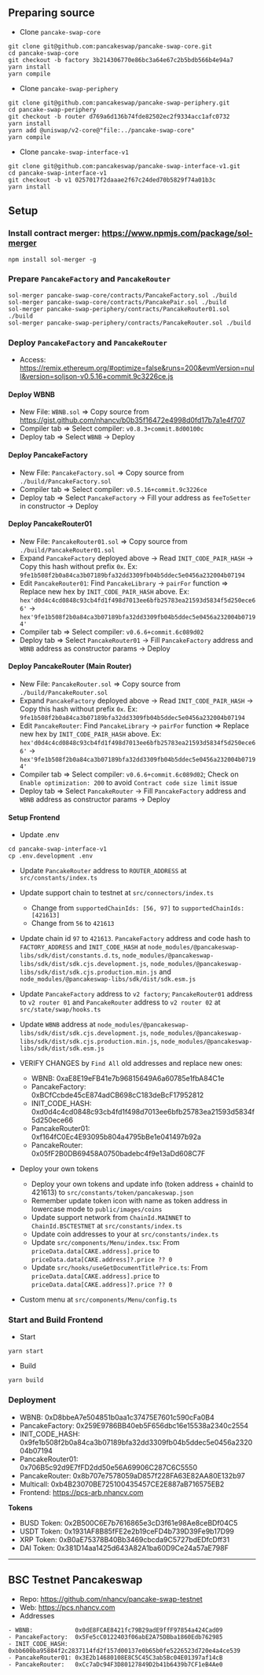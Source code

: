 
## Preparing source

- Clone `pancake-swap-core`
```
git clone git@github.com:pancakeswap/pancake-swap-core.git
cd pancake-swap-core
git checkout -b factory 3b214306770e86bc3a64e67c2b5bdb566b4e94a7
yarn install
yarn compile
```

- Clone `pancake-swap-periphery`
```
git clone git@github.com:pancakeswap/pancake-swap-periphery.git
cd pancake-swap-periphery
git checkout -b router d769a6d136b74fde82502ec2f9334acc1afc0732
yarn install
yarn add @uniswap/v2-core@"file:../pancake-swap-core"
yarn compile
```

- Clone `pancake-swap-interface-v1`
```
git clone git@github.com:pancakeswap/pancake-swap-interface-v1.git
cd pancake-swap-interface-v1
git checkout -b v1 0257017f2daaae2f67c24ded70b5829f74a01b3c
yarn install
```


## Setup

### Install contract merger: https://www.npmjs.com/package/sol-merger
```
npm install sol-merger -g
```

### Prepare `PancakeFactory` and `PancakeRouter`
```
sol-merger pancake-swap-core/contracts/PancakeFactory.sol ./build
sol-merger pancake-swap-core/contracts/PancakePair.sol ./build
sol-merger pancake-swap-periphery/contracts/PancakeRouter01.sol ./build
sol-merger pancake-swap-periphery/contracts/PancakeRouter.sol ./build
```

### Deploy `PancakeFactory` and `PancakeRouter`

- Access: https://remix.ethereum.org/#optimize=false&runs=200&evmVersion=null&version=soljson-v0.5.16+commit.9c3226ce.js

#### Deploy WBNB

+ New File: `WBNB.sol` => Copy source from https://gist.github.com/nhancv/b0b35f16472e4998d0fd17b7a1e4f707
+ Compiler tab => Select compiler: `v0.8.3+commit.8d00100c`
+ Deploy tab => Select `WBNB` -> Deploy

#### Deploy PancakeFactory

+ New File: `PancakeFactory.sol` => Copy source from `./build/PancakeFactory.sol`
+ Compiler tab => Select compiler: `v0.5.16+commit.9c3226ce`
+ Deploy tab => Select `PancakeFactory` -> Fill your address as `feeToSetter` in constructor -> Deploy

#### Deploy PancakeRouter01

+ New File: `PancakeRouter01.sol` => Copy source from `./build/PancakeRouter01.sol`
+ Expand `PancakeFactory` deployed above -> Read `INIT_CODE_PAIR_HASH` -> Copy this hash without prefix `0x`. Ex: `9fe1b508f2b0a84ca3b07189bfa32dd3309fb04b5ddec5e0456a232004b07194`
+ Edit `PancakeRouter01`: Find `PancakeLibrary` -> `pairFor` function => Replace new hex by `INIT_CODE_PAIR_HASH` above. Ex: `hex'd0d4c4cd0848c93cb4fd1f498d7013ee6bfb25783ea21593d5834f5d250ece66'` -> `hex'9fe1b508f2b0a84ca3b07189bfa32dd3309fb04b5ddec5e0456a232004b07194'`
+ Compiler tab => Select compiler: `v0.6.6+commit.6c089d02`
+ Deploy tab => Select `PancakeRouter01` -> Fill `PancakeFactory` address and `WBNB` address as constructor params -> Deploy

#### Deploy PancakeRouter (Main Router)

+ New File: `PancakeRouter.sol` => Copy source from `./build/PancakeRouter.sol`
+ Expand `PancakeFactory` deployed above -> Read `INIT_CODE_PAIR_HASH` -> Copy this hash without prefix `0x`. Ex: `9fe1b508f2b0a84ca3b07189bfa32dd3309fb04b5ddec5e0456a232004b07194`
+ Edit `PancakeRouter`: Find `PancakeLibrary` -> `pairFor` function => Replace new hex by `INIT_CODE_PAIR_HASH` above. Ex: `hex'd0d4c4cd0848c93cb4fd1f498d7013ee6bfb25783ea21593d5834f5d250ece66'` -> `hex'9fe1b508f2b0a84ca3b07189bfa32dd3309fb04b5ddec5e0456a232004b07194'`
+ Compiler tab => Select compiler: `v0.6.6+commit.6c089d02`; Check on `Enable optimization: 200` to avoid `Contract code size limit` issue
+ Deploy tab => Select `PancakeRouter` -> Fill `PancakeFactory` address and `WBNB` address as constructor params -> Deploy


#### Setup Frontend

- Update .env
```
cd pancake-swap-interface-v1
cp .env.development .env
```

- Update `PancakeRouter` address to `ROUTER_ADDRESS` at `src/constants/index.ts`
  
- Update support chain to testnet at `src/connectors/index.ts`
	+ Change from `supportedChainIds: [56, 97]` to `supportedChainIds: [421613]`
	+ Change from `56` to `421613`

- Update chain id `97` to `421613`. `PancakeFactory` address and code hash to `FACTORY_ADDRESS` and `INIT_CODE_HASH` at `node_modules/@pancakeswap-libs/sdk/dist/constants.d.ts`, `node_modules/@pancakeswap-libs/sdk/dist/sdk.cjs.development.js`, `node_modules/@pancakeswap-libs/sdk/dist/sdk.cjs.production.min.js` and `node_modules/@pancakeswap-libs/sdk/dist/sdk.esm.js`

- Update `PancakeFactory` address to `v2 factory`; `PancakeRouter01` address to `v2 router 01` and `PancakeRouter` address to `v2 router 02` at `src/state/swap/hooks.ts`

- Update `WBNB` address at `node_modules/@pancakeswap-libs/sdk/dist/sdk.cjs.development.js`, `node_modules/@pancakeswap-libs/sdk/dist/sdk.cjs.production.min.js`, `node_modules/@pancakeswap-libs/sdk/dist/sdk.esm.js`

- VERIFY CHANGES by `Find All` old addresses and replace new ones:
	+ WBNB:            0xaE8E19eFB41e7b96815649A6a60785e1fbA84C1e
	+ PancakeFactory:  0xBCfCcbde45cE874adCB698cC183deBcF17952812
	+ INIT_CODE_HASH:  0xd0d4c4cd0848c93cb4fd1f498d7013ee6bfb25783ea21593d5834f5d250ece66
	+ PancakeRouter01: 0xf164fC0Ec4E93095b804a4795bBe1e041497b92a
	+ PancakeRouter:   0x05fF2B0DB69458A0750badebc4f9e13aDd608C7F
	
- Deploy your own tokens
	+ Deploy your own tokens and update info (token address + chainId to 421613) to `src/constants/token/pancakeswap.json`
	+ Remember update token icon with name as token address in lowercase mode to `public/images/coins`
	+ Update support network from `ChainId.MAINNET` to `ChainId.BSCTESTNET` at `src/constants/index.ts`
	+ Update coin addresses to your at `src/constants/index.ts`
	+ Update `src/components/Menu/index.tsx`: From `priceData.data[CAKE.address].price` to `priceData.data[CAKE.address]?.price ?? 0`
	+ Update `src/hooks/useGetDocumentTitlePrice.ts`: From `priceData.data[CAKE.address].price` to `priceData.data[CAKE.address]?.price ?? 0`
	
- Custom menu at `src/components/Menu/config.ts`

### Start and Build Frontend

- Start
```
yarn start
```

- Build
```
yarn build
```

### Deployment

- WBNB:            0xD8bbeA7e504851b0aa1c37475E7601c590cFa0B4
- PancakeFactory:  0x259E9786BB40eb5F656dbc16e15538a2340c2554
- INIT_CODE_HASH:  0x9fe1b508f2b0a84ca3b07189bfa32dd3309fb04b5ddec5e0456a232004b07194
- PancakeRouter01: 0x706B5c92d9E7fFD2dd50e56A69906C287C6C5550
- PancakeRouter:   0x8b707e7578059aD857f228FA63E82AA80E132b97
- Multicall:       0xb4B23070BE725100435457CE2E887aB716575EB2
- Frontend:        https://pcs-arb.nhancv.com

**Tokens**

- BUSD Token: 0x2B500C6E7b7616865e3cD3f61e98Ae8ceBDf04C5
- USDT Token: 0x1931AF8B85fFE2e2b19ceFD4b739D39Fe9b17D99
- XRP Token:  0xB0aE75378B40Bb3469cbcda9C5727bdEDfcDff31
- DAI Token:  0x381D14aa1425d643A82A1ba60D9Ce24a57aE798F


--------

## BSC Testnet Pancakeswap
- Repo: https://github.com/nhancv/pancake-swap-testnet
- Web: https://pcs.nhancv.com
- Addresses
```
- WBNB:            0x0dE8FCAE8421fc79B29adE9ffF97854a424Cad09
- PancakeFactory:  0x5Fe5cC0122403f06abE2A75DBba1860Edb762985
- INIT_CODE_HASH:  0xbb600ba95884f2c2837114fd2f157d00137e0b65b0fe5226523d720e4a4ce539
- PancakeRouter01: 0x3E2b14680108E8C5C45C3ab5Bc04E01397af14cB
- PancakeRouter:   0xCc7aDc94F3D80127849D2b41b6439b7CF1eB4Ae0
```
